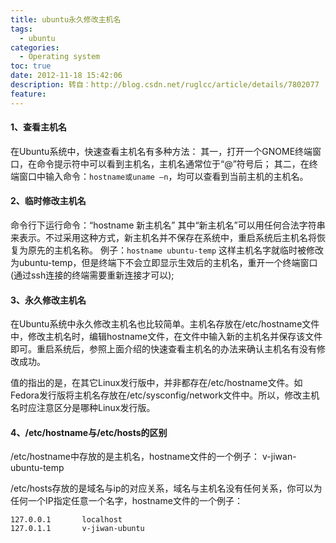 ```yaml
---
title: ubuntu永久修改主机名
tags:
  - ubuntu
categories:
  - Operating system
toc: true
date: 2012-11-18 15:42:06
description: 转自：http://blog.csdn.net/ruglcc/article/details/7802077
feature:
---
```


#### 1、查看主机名

在Ubuntu系统中，快速查看主机名有多种方法：
其一，打开一个GNOME终端窗口，在命令提示符中可以看到主机名，主机名通常位于“@”符号后；
其二，在终端窗口中输入命令：`hostname或uname –n`，均可以查看到当前主机的主机名。

#### 2、临时修改主机名

命令行下运行命令：“hostname 新主机名”
其中“新主机名”可以用任何合法字符串来表示。不过采用这种方式，新主机名并不保存在系统中，重启系统后主机名将恢复为原先的主机名称。
例子：`hostname ubuntu-temp`
这样主机名字就临时被修改为ubuntu-temp，但是终端下不会立即显示生效后的主机名，重开一个终端窗口(通过ssh连接的终端需要重新连接才可以);
<!-- more -->

#### 3、永久修改主机名

在Ubuntu系统中永久修改主机名也比较简单。主机名存放在/etc/hostname文件中，修改主机名时，编辑hostname文件，在文件中输入新的主机名并保存该文件即可。重启系统后，参照上面介绍的快速查看主机名的办法来确认主机名有没有修改成功。

值的指出的是，在其它Linux发行版中，并非都存在/etc/hostname文件。如Fedora发行版将主机名存放在/etc/sysconfig/network文件中。所以，修改主机名时应注意区分是哪种Linux发行版。

#### 4、/etc/hostname与/etc/hosts的区别
/etc/hostname中存放的是主机名，hostname文件的一个例子：
v-jiwan-ubuntu-temp

/etc/hosts存放的是域名与ip的对应关系，域名与主机名没有任何关系，你可以为任何一个IP指定任意一个名字，hostname文件的一个例子：
```
127.0.0.1       localhost
127.0.1.1       v-jiwan-ubuntu
```